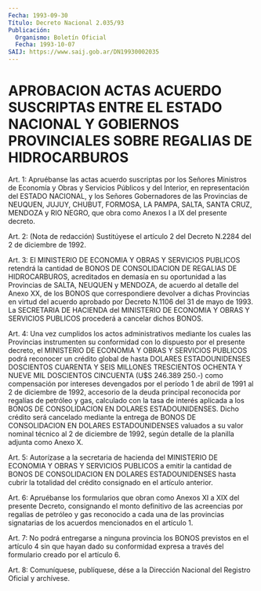 ```yaml
---
Fecha: 1993-09-30
Título: Decreto Nacional 2.035/93
Publicación:
  Organismo: Boletín Oficial
  Fecha: 1993-10-07
SAIJ: https://www.saij.gob.ar/DN19930002035
---
```

# APROBACION ACTAS ACUERDO SUSCRIPTAS ENTRE EL ESTADO NACIONAL Y GOBIERNOS PROVINCIALES SOBRE REGALIAS DE HIDROCARBUROS

<a id="1"></a>
Art. 1: Apruébanse las actas acuerdo suscriptas por los Señores Ministros  de Economía y Obras y Servicios Públicos y del Interior, en representación  del  ESTADO NACIONAL, y los Señores Gobernadores de las Provincias de NEUQUEN,  JUJUY,  CHUBUT,  FORMOSA,  LA PAMPA, SALTA,  SANTA CRUZ, MENDOZA y RIO NEGRO, que obra como Anexos  I  a IX del presente decreto.

<a id="2"></a>
Art.  2:  (Nota  de  redacción)  Sustitúyese el artículo 2 del Decreto N.2284 del 2 de diciembre de 1992.

<a id="3"></a>
Art. 3: El MINISTERIO DE ECONOMIA Y OBRAS Y SERVICIOS PUBLICOS retendrá  la  cantidad  de  BONOS  DE  CONSOLIDACION DE REGALIAS DE HIDROCARBUROS,  acreditados  en demasía en  su  oportunidad  a  las Provincias de SALTA, NEUQUEN y  MENDOZA,  de acuerdo al detalle del Anexo  XX,  de  los  BONOS  que  correspondiere devolver  a  dichas Provincias en virtud del acuerdo aprobado  por  Decreto  N.1106 del 31  de  mayo  de 1993. La SECRETARIA DE HACIENDA del MINISTERIO  DE ECONOMIA Y OBRAS  Y  SERVICIOS PUBLICOS procederá a cancelar dichos BONOS.

<a id="4"></a>
Art.  4:  Una vez cumplidos los actos administrativos mediante los  cuales  las Provincias  instrumenten  su  conformidad  con  lo dispuesto por  el  presente  decreto,  el  MINISTERIO DE ECONOMIA Y OBRAS  Y SERVICIOS PUBLICOS podrá reconocer un  crédito  global  de hasta DOLARES  ESTADOUNIDENSES  DOSCIENTOS CUARENTA Y SEIS MILLONES TRESCIENTOS OCHENTA Y NUEVE MIL DOSCIENTOS  CINCUENTA  (U$S 246.389 250.-) como compensación por intereses devengados por el  período 1 de  abril de 1991 al 2 de diciembre de 1992, accesorio de la  deuda principal  reconocida por regalías de petróleo y gas, calculado con la  tasa de interés  aplicada  a  los  BONOS  DE  CONSOLIDACION  EN DOLARES  ESTADOUNIDENSES.  Dicho crédito será cancelado mediante la entrega  de  BONOS  DE  CONSOLIDACION  EN  DOLARES  ESTADOUNIDENSES valuados a su valor nominal  técnico  al  2  de  diciembre de 1992, según detalle de la planilla adjunta como Anexo X.

<a id="5"></a>
Art.  5: Autorízase a la secretaria de hacienda del MINISTERIO DE ECONOMIA  Y  OBRAS  Y SERVICIOS PUBLICOS a emitir la cantidad de BONOS DE CONSOLIDACION EN  DOLARES  ESTADOUNIDENSES hasta cubrir la totalidad  del  crédito  consignado  en  el    artículo   anterior.

<a id="6"></a>
Art.  6: Apruébanse los formularios que obran como Anexos XI a XIX del presente  Decreto,  consignando  el monto definitivo de las acreencias por regalías de petróleo y gas  reconocido a cada una de las  provincias  signatarias  de  los  acuerdos mencionados  en  el artículo 1.

<a id="7"></a>
Art.  7:  No  podrá  entregarse  a ninguna provincia los BONOS previstos  en  el  artículo  4 sin que hayan  dado  su  conformidad expresa  a  través  del  formulario   creado  por  el  artículo  6.

<a id="8"></a>
Art.  8: Comuníquese, publíquese, dése a la Dirección Nacional del Registro Oficial y archívese.